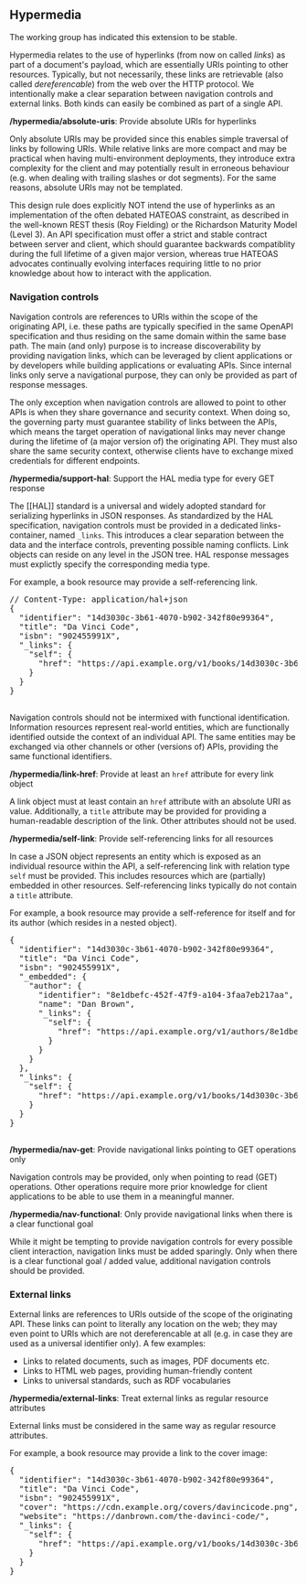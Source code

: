 ## Hypermedia

<p class="note">The working group has indicated this extension to be stable.</p>

Hypermedia relates to the use of hyperlinks (from now on called _links_) as part of a document's payload, which are essentially URIs pointing to other resources. Typically, but not necessarily, these links are retrievable (also called _dereferencable_) from the web over the HTTP protocol. We intentionally make a clear separation between navigation controls and external links. Both kinds can easily be combined as part of a single API.

<div class="rule" id="/hypermedia/absolute-uris">
  <p class="rulelab"><strong>/hypermedia/absolute-uris</strong>: Provide absolute URIs for hyperlinks</p>
  <p>Only absolute URIs may be provided since this enables simple traversal of links by following URIs. While relative links are more compact and may be practical when having multi-environment deployments, they introduce extra complexity for the client and may potentially result in erroneous behaviour (e.g. when dealing with trailing slashes or dot segments). For the same reasons, absolute URIs may not be templated.</p>
</div>

<p class="note">This design rule does explicitly NOT intend the use of hyperlinks as an implementation of the often debated HATEOAS constraint, as described in the well-known REST thesis (Roy Fielding) or the Richardson Maturity Model (Level 3). An API specification must offer a strict and stable contract between server and client, which should guarantee backwards compatiblity during the full lifetime of a given major version, whereas true HATEOAS advocates continually evolving interfaces requiring little to no prior knowledge about how to interact with the application.</p>

### Navigation controls

Navigation controls are references to URIs within the scope of the originating API, i.e. these paths are typically specified in the same OpenAPI specification and thus residing on the same domain within the same base path. The main (and only) purpose is to increase discoverability by providing navigation links, which can be leveraged by client applications or by developers while building applications or evaluating APIs. Since internal links only serve a navigational purpose, they can only be provided as part of response messages.

<p class="note">The only exception when navigation controls are allowed to point to other APIs is when they share governance and security context. When doing so, the governing party must guarantee stability of links between the APIs, which means the target operation of navigational links may never change during the lifetime of (a major version of) the originating API. They must also share the same security context, otherwise clients have to exchange mixed credentials for different endpoints.</p>

<div class="rule" id="/hypermedia/support-hal">
  <p class="rulelab"><strong>/hypermedia/support-hal</strong>: Support the HAL media type for every GET response</p>
  <p>The [[HAL]] standard is a universal and widely adopted standard for serializing hyperlinks in JSON responses. As standardized by the HAL specification, navigation controls must be provided in a dedicated links-container, named <code>_links</code>. This introduces a clear separation between the data and the interface controls, preventing possible naming conflicts. Link objects can reside on any level in the JSON tree. HAL response messages must explictly specify the corresponding media type.</p>
  <div class="example">
    <p>For example, a book resource may provide a self-referencing link.</p>
    <pre>
// Content-Type: application/hal+json
{
  "identifier": "14d3030c-3b61-4070-b902-342f80e99364",
  "title": "Da Vinci Code",
  "isbn": "902455991X",
  "_links": {
    "self": {
      "href": "https://api.example.org/v1/books/14d3030c-3b61-4070-b902-342f80e99364"
    }
  }
}
    </pre>
  </div>
</div>

<p class="note">Navigation controls should not be intermixed with functional identification. Information resources represent real-world entities, which are functionally identified outside the context of an individual API. The same entities may be exchanged via other channels or other (versions of) APIs, providing the same functional identifiers.</p>

<div class="rule" id="/hypermedia/link-href">
  <p class="rulelab"><strong>/hypermedia/link-href</strong>: Provide at least an <code>href</code> attribute for every link object</p>
  <p>A link object must at least contain an <code>href</code> attribute with an absolute URI as value. Additionally, a <code>title</code> attribute may be provided for providing a human-readable description of the link. Other attributes should not be used.</p>
</div>

<div class="rule" id="/hypermedia/self-link">
  <p class="rulelab"><strong>/hypermedia/self-link</strong>: Provide self-referencing links for all resources</p>
  <p>In case a JSON object represents an entity which is exposed as an individual resource within the API, a self-referencing link with relation type <code>self</code> must be provided. This includes resources which are (partially) embedded in other resources. Self-referencing links typically do not contain a <code>title</code> attribute.</p>
  <div class="example">
    <p>For example, a book resource may provide a self-reference for itself and for its author (which resides in a nested object).</p>
    <pre>
{
  "identifier": "14d3030c-3b61-4070-b902-342f80e99364",
  "title": "Da Vinci Code",
  "isbn": "902455991X",
  "_embedded": {
    "author": {
      "identifier": "8e1dbefc-452f-47f9-a104-3faa7eb217aa",
      "name": "Dan Brown",
      "_links": {
        "self": {
          "href": "https://api.example.org/v1/authors/8e1dbefc-452f-47f9-a104-3faa7eb217aa",
        }
      }
    }
  },
  "_links": {
    "self": {
      "href": "https://api.example.org/v1/books/14d3030c-3b61-4070-b902-342f80e99364"
    }
  }
}
    </pre>
  </div>
</div>

<div class="rule" id="/hypermedia/nav-get">
  <p class="rulelab"><strong>/hypermedia/nav-get</strong>: Provide navigational links pointing to GET operations only</p>
  <p>Navigation controls may be provided, only when pointing to read (GET) operations. Other operations require more prior knowledge for client applications to be able to use them in a meaningful manner.</p>
</div>

<div class="rule" id="/hypermedia/nav-functional">
  <p class="rulelab"><strong>/hypermedia/nav-functional</strong>: Only provide navigational links when there is a clear functional goal</p>
  <p>While it might be tempting to provide navigation controls for every possible client interaction, navigation links must be added sparingly. Only when there is a clear functional goal / added value, additional navigation controls should be provided.</p>
</div>

### External links

External links are references to URIs outside of the scope of the originating API. These links can point to literally any location on the web; they may even point to URIs which are not dereferencable at all (e.g. in case they are used as a universal identifier only). A few examples:

- Links to related documents, such as images, PDF documents etc.
- Links to HTML web pages, providing human-friendly content
- Links to universal standards, such as RDF vocabularies

<div class="rule" id="/hypermedia/external-links">
  <p class="rulelab"><strong>/hypermedia/external-links</strong>: Treat external links as regular resource attributes</p>
  <p>External links must be considered in the same way as regular resource attributes.</p>
  <div class="example">
    <p>For example, a book resource may provide a link to the cover image:</p>
    <pre>
{
  "identifier": "14d3030c-3b61-4070-b902-342f80e99364",
  "title": "Da Vinci Code",
  "isbn": "902455991X",
  "cover": "https://cdn.example.org/covers/davincicode.png",
  "website": "https://danbrown.com/the-davinci-code/",
  "_links": {
    "self": {
      "href": "https://api.example.org/v1/books/14d3030c-3b61-4070-b902-342f80e99364"
    }
  }
}
    </pre>
</div>
